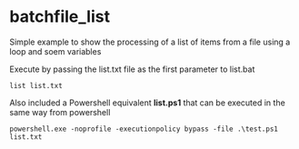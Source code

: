 # batchfile_list
Simple example to show the processing of a list of items from a file using a loop and soem variables

Execute by passing the list.txt file as the first parameter to list.bat

```
list list.txt
```

Also included a Powershell equivalent **list.ps1** that can be executed in the same way from powershell

```
powershell.exe -noprofile -executionpolicy bypass -file .\test.ps1 list.txt 
```
